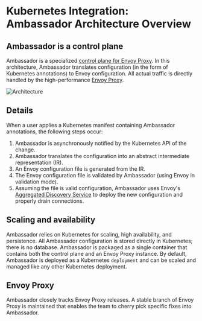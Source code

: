 # Kubernetes Integration: Ambassador Architecture Overview

## Ambassador is a control plane

Ambassador is a specialized [control plane for Envoy Proxy](https://blog.getambassador.io/the-importance-of-control-planes-with-service-meshes-and-front-proxies-665f90c80b3d). In this architecture, Ambassador translates configuration (in the form of Kubernetes annotations) to Envoy configuration. All actual traffic is directly handled by the high-performance [Envoy Proxy](https://www.envoyproxy.io).

![Architecture](/doc-images/ambassador-arch.png)

## Details

When a user applies a Kubernetes manifest containing Ambassador annotations, the following steps occur:

1. Ambassador is asynchronously notified by the Kubernetes API of the change.
2. Ambassador translates the configuration into an abstract intermediate representation (IR).
3. An Envoy configuration file is generated from the IR.
4. The Envoy configuration file is validated by Ambassador (using Envoy in validation mode).
5. Assuming the file is valid configuration, Ambassador uses Envoy's [Aggregated Discovery Service](https://www.envoyproxy.io/docs/envoy/latest/configuration/overview/v2_overview#aggregated-discovery-service) to deploy the new configuration and properly drain connections.

## Scaling and availability

Ambassador relies on Kubernetes for scaling, high availability, and persistence. All Ambassador configuration is stored directly in Kubernetes; there is no database. Ambassador is packaged as a single container that contains both the control plane and an Envoy Proxy instance. By default, Ambassador is deployed as a Kubernetes `deployment` and can be scaled and managed like any other Kubernetes deployment.

## Envoy Proxy

Ambassador closely tracks Envoy Proxy releases. A stable branch of Envoy Proxy is maintained that enables the team to cherry pick specific fixes into Ambassador.
